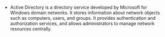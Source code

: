 - Active Directory is a directory service developed by Microsoft for Windows domain networks. It stores information about network objects such as computers, users, and groups. It provides authentication and authorization services, and allows administrators to manage network resources centrally.